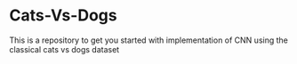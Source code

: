 # Cats-Vs-Dogs
This is a repository to get you started with implementation of CNN using the classical cats vs dogs dataset
